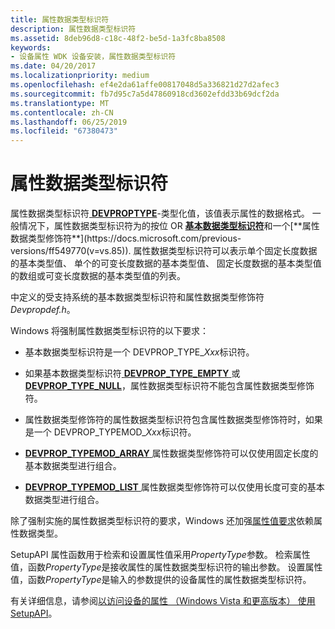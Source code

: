 ```yaml
---
title: 属性数据类型标识符
description: 属性数据类型标识符
ms.assetid: 8deb96d8-c18c-48f2-be5d-1a3fc8ba8508
keywords:
- 设备属性 WDK 设备安装，属性数据类型标识符
ms.date: 04/20/2017
ms.localizationpriority: medium
ms.openlocfilehash: ef4e2da61affe00817048d5a336821d27d2afec3
ms.sourcegitcommit: fb7d95c7a5d47860918cd3602efdd33b69dcf2da
ms.translationtype: MT
ms.contentlocale: zh-CN
ms.lasthandoff: 06/25/2019
ms.locfileid: "67380473"
---
```

# <a name="property-data-type-identifiers"></a>属性数据类型标识符


属性数据类型标识符[ **DEVPROPTYPE**](https://docs.microsoft.com/previous-versions/ff543546(v=vs.85))-类型化值，该值表示属性的数据格式。 一般情况下，属性数据类型标识符为的按位 OR [**基本数据类型标识符**](https://docs.microsoft.com/previous-versions/ff537793(v=vs.85))和一个[**属性数据类型修饰符**](https://docs.microsoft.com/previous-versions/ff549770(v=vs.85)). 属性数据类型标识符可以表示单个固定长度数据的基本类型值、 单个的可变长度数据的基本类型值、 固定长度数据的基本类型值的数组或可变长度数据的基本类型值的列表。

中定义的受支持系统的基本数据类型标识符和属性数据类型修饰符*Devpropdef.h*。

Windows 将强制属性数据类型标识符的以下要求：

-   基本数据类型标识符是一个 DEVPROP_TYPE_*Xxx*标识符。

-   如果基本数据类型标识符[ **DEVPROP_TYPE_EMPTY** ](https://docs.microsoft.com/windows-hardware/drivers/install/devprop-type-empty)或[ **DEVPROP_TYPE_NULL**](https://docs.microsoft.com/windows-hardware/drivers/install/devprop-type-null)，属性数据类型标识符不能包含属性数据类型修饰符。

-   属性数据类型修饰符的属性数据类型标识符包含属性数据类型修饰符时，如果是一个 DEVPROP_TYPEMOD_*Xxx*标识符。

-   [ **DEVPROP_TYPEMOD_ARRAY** ](https://docs.microsoft.com/windows-hardware/drivers/install/devprop-typemod-array)属性数据类型修饰符可以仅使用固定长度的基本数据类型进行组合。

-   [ **DEVPROP_TYPEMOD_LIST** ](https://docs.microsoft.com/windows-hardware/drivers/install/devprop-typemod-list)属性数据类型修饰符可以仅使用长度可变的基本数据类型进行组合。

除了强制实施的属性数据类型标识符的要求，Windows 还加强[属性值要求](property-value-requirements.md)依赖属性数据类型。

SetupAPI 属性函数用于检索和设置属性值采用*PropertyType*参数。 检索属性值，函数*PropertyType*是接收属性的属性数据类型标识符的输出参数。 设置属性值，函数*PropertyType*是输入的参数提供的设备属性的属性数据类型标识符。

有关详细信息，请参阅[以访问设备的属性 （Windows Vista 和更高版本） 使用 SetupAPI](using-setupapi-to-access-device-properties--windows-vista-and-later-.md)。

 

 





